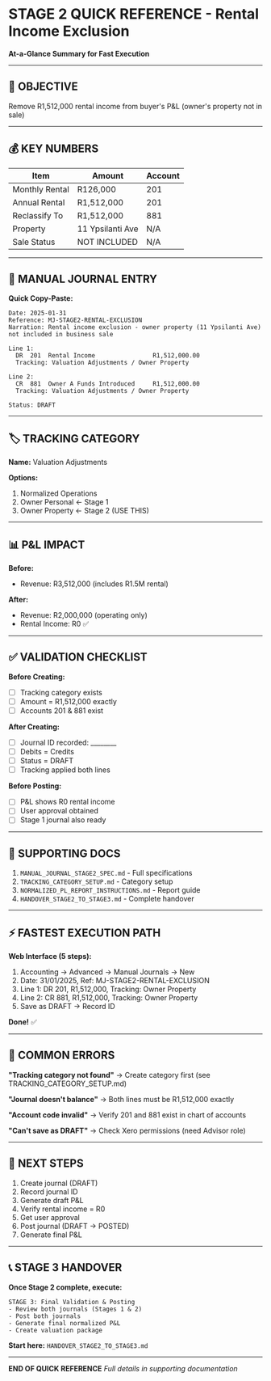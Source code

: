 # STAGE 2 QUICK REFERENCE - Rental Income Exclusion

**At-a-Glance Summary for Fast Execution**

---

## 🎯 OBJECTIVE
Remove R1,512,000 rental income from buyer's P&L (owner's property not in sale)

---

## 💰 KEY NUMBERS
| Item | Amount | Account |
|------|--------|---------|
| Monthly Rental | R126,000 | 201 |
| Annual Rental | R1,512,000 | 201 |
| Reclassify To | R1,512,000 | 881 |
| Property | 11 Ypsilanti Ave | N/A |
| Sale Status | NOT INCLUDED | N/A |

---

## 📝 MANUAL JOURNAL ENTRY

**Quick Copy-Paste:**
```
Date: 2025-01-31
Reference: MJ-STAGE2-RENTAL-EXCLUSION
Narration: Rental income exclusion - owner property (11 Ypsilanti Ave) not included in business sale

Line 1:
  DR  201  Rental Income                R1,512,000.00
  Tracking: Valuation Adjustments / Owner Property

Line 2:
  CR  881  Owner A Funds Introduced     R1,512,000.00
  Tracking: Valuation Adjustments / Owner Property

Status: DRAFT
```

---

## 🏷️ TRACKING CATEGORY

**Name:** Valuation Adjustments

**Options:**
1. Normalized Operations
2. Owner Personal ← Stage 1
3. Owner Property ← Stage 2 (USE THIS)

---

## 📊 P&L IMPACT

**Before:**
- Revenue: R3,512,000 (includes R1.5M rental)

**After:**
- Revenue: R2,000,000 (operating only)
- Rental Income: R0 ✅

---

## ✅ VALIDATION CHECKLIST

**Before Creating:**
- [ ] Tracking category exists
- [ ] Amount = R1,512,000 exactly
- [ ] Accounts 201 & 881 exist

**After Creating:**
- [ ] Journal ID recorded: ________
- [ ] Debits = Credits
- [ ] Status = DRAFT
- [ ] Tracking applied both lines

**Before Posting:**
- [ ] P&L shows R0 rental income
- [ ] User approval obtained
- [ ] Stage 1 journal also ready

---

## 📂 SUPPORTING DOCS

1. `MANUAL_JOURNAL_STAGE2_SPEC.md` - Full specifications
2. `TRACKING_CATEGORY_SETUP.md` - Category setup
3. `NORMALIZED_PL_REPORT_INSTRUCTIONS.md` - Report guide
4. `HANDOVER_STAGE2_TO_STAGE3.md` - Complete handover

---

## ⚡ FASTEST EXECUTION PATH

**Web Interface (5 steps):**
1. Accounting → Advanced → Manual Journals → New
2. Date: 31/01/2025, Ref: MJ-STAGE2-RENTAL-EXCLUSION
3. Line 1: DR 201, R1,512,000, Tracking: Owner Property
4. Line 2: CR 881, R1,512,000, Tracking: Owner Property
5. Save as DRAFT → Record ID

**Done!** ✅

---

## 🚨 COMMON ERRORS

**"Tracking category not found"**
→ Create category first (see TRACKING_CATEGORY_SETUP.md)

**"Journal doesn't balance"**
→ Both lines must be R1,512,000 exactly

**"Account code invalid"**
→ Verify 201 and 881 exist in chart of accounts

**"Can't save as DRAFT"**
→ Check Xero permissions (need Advisor role)

---

## 🎯 NEXT STEPS

1. Create journal (DRAFT)
2. Record journal ID
3. Generate draft P&L
4. Verify rental income = R0
5. Get user approval
6. Post journal (DRAFT → POSTED)
7. Generate final P&L

---

## 📞 STAGE 3 HANDOVER

**Once Stage 2 complete, execute:**
```
STAGE 3: Final Validation & Posting
- Review both journals (Stages 1 & 2)
- Post both journals
- Generate final normalized P&L
- Create valuation package
```

**Start here:** `HANDOVER_STAGE2_TO_STAGE3.md`

---

**END OF QUICK REFERENCE**
*Full details in supporting documentation*
